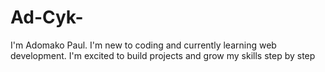 # Ad-Cyk-
I'm Adomako Paul. I'm new to coding and currently learning web development. I'm excited to build projects and grow my skills step by step
